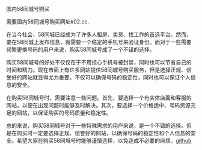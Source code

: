 国内58同城号购买

需要国内58同城号购买网址k02.cc.

在当今社会，58同城已经成为了许多人租房、卖货、找工作的首选平台。然而，要在58同城上发布信息，就需要一个稳定的手机号来验证身份。而对于一些需要频繁更换号码的用户来说，购买58同城号成了一个不错的选择。

购买58同城号的好处不仅仅在于不用担心手机号被封禁，同时也可以节省自己的时间和精力。现在市面上有许多网站提供58同城号购买服务，但是选择正规、信誉好的网站就显得尤为重要。不仅可以确保号码的稳定性，同时也可以保证个人信息的安全。

在购买58同城号时，需要注意一些问题。首先，要选择一个有实体店面和客服的网站，以便在出现问题时能够及时解决。其次，要选择一个价格适中、号码资源充足的网站，以保证购买的号码质量和稳定性。

总的来说，购买58同城号对于一些特殊需求的用户来说，是一个不错的选择。但是在购买时一定要选择正规、信誉好的网站，以确保号码的稳定性和个人信息的安全。希望大家在购买58同城号时能够谨慎选择，以免造成不必要的麻烦。[github](https://github.com)